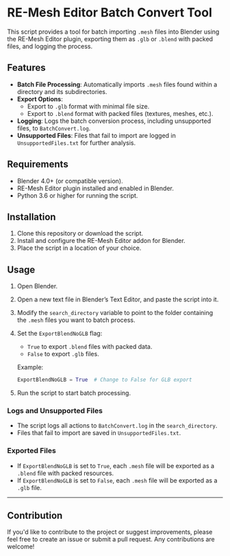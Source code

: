 # RE-Mesh Editor Batch Convert Tool

This script provides a tool for batch importing `.mesh` files into Blender using the RE-Mesh Editor plugin, exporting them as `.glb` or `.blend` with packed files, and logging the process.

## Features

- **Batch File Processing**: Automatically imports `.mesh` files found within a directory and its subdirectories.
- **Export Options**:
  - Export to `.glb` format with minimal file size.
  - Export to `.blend` format with packed files (textures, meshes, etc.).
- **Logging**: Logs the batch conversion process, including unsupported files, to `BatchConvert.log`.
- **Unsupported Files**: Files that fail to import are logged in `UnsupportedFiles.txt` for further analysis.

## Requirements

- Blender 4.0+ (or compatible version).
- RE-Mesh Editor plugin installed and enabled in Blender.
- Python 3.6 or higher for running the script.

## Installation

1. Clone this repository or download the script.
2. Install and configure the RE-Mesh Editor addon for Blender.
3. Place the script in a location of your choice.

## Usage

1. Open Blender.
2. Open a new text file in Blender’s Text Editor, and paste the script into it.
3. Modify the `search_directory` variable to point to the folder containing the `.mesh` files you want to batch process.
4. Set the `ExportBlendNoGLB` flag:
   - `True` to export `.blend` files with packed data.
   - `False` to export `.glb` files.
   
   Example:
   ```python
   ExportBlendNoGLB = True  # Change to False for GLB export
   ```

5. Run the script to start batch processing.

### Logs and Unsupported Files

- The script logs all actions to `BatchConvert.log` in the `search_directory`.
- Files that fail to import are saved in `UnsupportedFiles.txt`.

### Exported Files

- If `ExportBlendNoGLB` is set to `True`, each `.mesh` file will be exported as a `.blend` file with packed resources.
- If `ExportBlendNoGLB` is set to `False`, each `.mesh` file will be exported as a `.glb` file.

---

## Contribution

If you'd like to contribute to the project or suggest improvements, please feel free to create an issue or submit a pull request. Any contributions are welcome!
